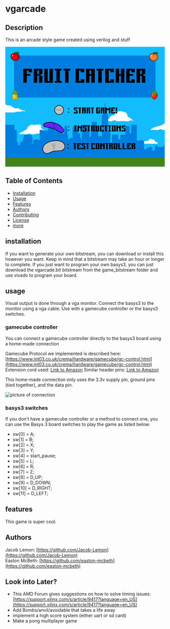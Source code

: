# vgarcade

## Description
This is an arcade style game created using verilog and stuff

![picture of Game](https://github.com/Jacob-Lemon/vgarcade/blob/main/readme_images/start_screen.bmp)

## Table of Contents
- [Installation](#installation)
- [Usage](#usage)
- [Features](#features)
- [Authors](#authors)
- [Contributing](#contributing)
- [License](#license)
- [more](#more-stuff)

## installation
If you want to generate your own bitstream, you can download or install this however you want. Keep in mind that a bitstream may take an hour or longer to complete.
If you just want to program your own basys3, you can just download the vgarcade.bit bitstream from the game_bitstream folder and use vivado to program your board.

## usage
Visual output is done through a vga monitor. Connect the basys3 to the monitor using a vga cable.
Use with a gamecube controller or the basys3 switches.

### gamecube controller
You can connect a gamecube controller directly to the basys3 board using a home-made connection

Gamecube Protocol we implemented is described here: [https://www.int03.co.uk/crema/hardware/gamecube/gc-control.html](https://www.int03.co.uk/crema/hardware/gamecube/gc-control.html)
Extension cord used: [Link to Amazon](https://a.co/d/5di0RBq)
Similar header pins: [Link to Amazon](https://a.co/d/1t0p9pt)

This home-made connection only uses the 3.3v supply pin, ground pins (tied together), and the data pin. 

![picture of connection](https://github.com/Jacob-Lemon/vgarcade/blob/main/readme_images/gamecube_connection.png)



### basys3 switches
If you don't have a gamecube controller or a method to connect one, you can use the Basys 3 board switches to play the game as listed below:
- sw[0] = A;
- sw[1] = B;
- sw[2] = X;
- sw[3] = Y;
- sw[4] = start_pause;
- sw[5] = L;
- sw[6] = R;
- sw[7] = Z;
- sw[8] = D_UP;
- sw[9] = D_DOWN;
- sw[10] = D_RIGHT;
- sw[11] = D_LEFT;


## features
This game is super cool.

## Authors
Jacob Lemon: [https://github.com/Jacob-Lemon](https://github.com/Jacob-Lemon) \
Easton McBeth: [https://github.com/easton-mcbeth](https://github.com/easton-mcbeth)

## Look into Later?

- This AMD Forum gives suggestions on how to solve timing issues: [https://support.xilinx.com/s/article/9417?language=en_US](https://support.xilinx.com/s/article/9417?language=en_US)
- Add Bombs/anvil/avoidable that takes a life away
- implement a high score system (either uart or sd card)
- Make a pong multiplayer game
